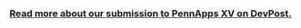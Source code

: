 ### [Read more about our submission to PennApps XV on DevPost.](https://devpost.com/software/edumame)
